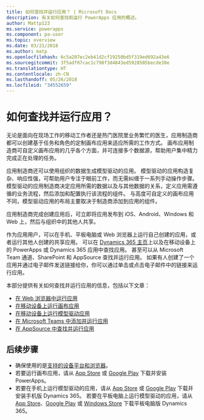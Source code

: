 ```yaml
---
title: 如何查找并运行应用？ | Microsoft Docs
description: 有关如何查找和运行 PowerApps 应用的概述。
author: Mattp123
ms.service: powerapps
ms.component: pa-user
ms.topic: overview
ms.date: 03/21/2018
ms.author: matp
ms.openlocfilehash: 6c5a207ec2eb41d2cf19250bd5f319ed692a43e6
ms.sourcegitcommit: 3f5adf07cac1c798f3d4843ed5928505becde30e
ms.translationtype: HT
ms.contentlocale: zh-CN
ms.lasthandoff: 05/26/2018
ms.locfileid: "34552659"
---
```

# <a name="how-do-i-find-and-run-apps"></a>如何查找并运行应用？
无论是面向在现场工作的移动工作者还是热门医院里业务繁忙的医生，应用制造商都可以创建基于任务和角色的定制画布应用来适应所需的工作方式。 画布应用制造商可自定义画布应用的几乎各个方面，并可连接多个数据源，帮助用户集中精力完成正在处理的任务。

应用制造商还可以使用组织的数据生成模型驱动的应用。 模型驱动的应用构造复杂、响应性强，可帮助用户专注于眼前工作，而无需纠缠于一系列手动操作步骤。 模型驱动的应用制造商决定应用所需的数据以及与其他数据的关系，定义应用需遵循的业务流程，然后添加和配置执行该流程的组件。 与高度可自定义的画布应用不同，模型驱动应用的布局主要取决于制造商添加到应用的组件。

应用制造商完成创建应用后，可立即将应用发布到 iOS、Android、Windows 和 Web 上，然后与组织中的其他人共享。

作为应用用户，可以在手机、平板电脑或 Web 浏览器上运行自己创建的应用，或者运行其他人创建的共享应用。 可以在 [Dynamics 365 主页](https://home.dynamics.com/)上以及在移动设备上的 PowerApps 或 Dynamics 365 应用中查找应用。 甚至可以从 Microsoft Team 通道、SharePoint 和 AppSource 查找并运行应用。 如果有人创建了一个应用并通过电子邮件发送链接给你，你可以通过单击或点击电子邮件中的链接来运行应用。

本部分提供有关如何查找并运行应用的信息，包括以下文章：

* [在 Web 浏览器中运行应用](run-app-browser.md)
* [在移动设备上运行画布应用](run-app-client.md)
* [在移动设备上运行模型驱动应用](run-app-client-model-driven.md)
* [在 Microsoft Teams 中添加并运行应用](open-app-embedded-in-teams.md)
* [在 AppSource 中查找并运行应用](app-source.md)

## <a name="next-steps"></a>后续步骤
* 确保使用的是[支持的设备平台和浏览器](../maker/canvas-apps/limits-and-config.md)。
* 若要运行画布应用，请从 [App Store](https://itunes.apple.com/app/powerapps/id1047318566?mt=8) 或 [Google Play](https://play.google.com/store/apps/details?id=com.microsoft.msapps) 下载并安装 PowerApps。
* 若要在手机上运行模型驱动的应用，请从 [App Store](https://itunes.apple.com/app/dynamics-crm-for-phones/id1003997947?ls=1&mt=8) 或 [Google Play](https://play.google.com/store/apps/details?id=com.microsoft.crm.crmphone) 下载并安装手机版 Dynamics 365。 若要在平板电脑上运行模型驱动的应用，请从 [App Store](https://itunes.apple.com/app/microsoft-dynamics-crm/id678800460?mt=8)、[Google Play](https://play.google.com/store/apps/details?id=com.microsoft.crm.crmtablet) 或 [Windows Store](https://www.microsoft.com/store/p/microsoft-dynamics-365/9nblggh4rfqp) 下载平板电脑版 Dynamics 365。
